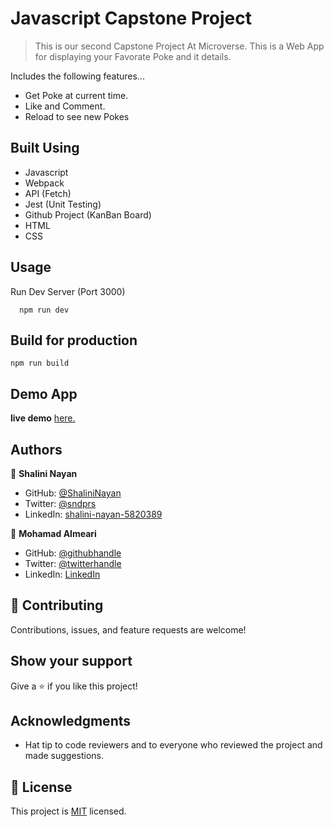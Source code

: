 # Javascript Capstone Project

> This is our second Capstone Project At Microverse. This is a Web App for displaying your Favorate Poke and it details.

Includes the following features...

- Get Poke at current time.
- Like and Comment.
- Reload to see new Pokes

## Built Using

- Javascript
- Webpack
- API (Fetch)
- Jest (Unit Testing)
- Github Project (KanBan Board)
- HTML
- CSS

## Usage

Run Dev Server (Port 3000)

```
  npm run dev
```

## Build for production

```
npm run build
```

## Demo App

**live demo** [here.]()

## Authors

👤 **Shalini Nayan**

- GitHub: [@ShaliniNayan](https://github.com/ShaliniNayan)
- Twitter: [@sndprs](https://twitter.com/sndprs)
- LinkedIn: [shalini-nayan-5820389](https://linkedin.com/in/shalini-nayan-5820389)

👤 **Mohamad Almeari**

- GitHub: [@githubhandle](https://github.com/mohametalmeari)
- Twitter: [@twitterhandle](https://twitter.com/MohametAlmeari)
- LinkedIn: [LinkedIn](https://www.linkedin.com/in/mohamet-almeari)

## 🤝 Contributing

Contributions, issues, and feature requests are welcome!

## Show your support

Give a ⭐️ if you like this project!

## Acknowledgments

- Hat tip to code reviewers and to everyone who reviewed the project and made suggestions.

## 📝 License

This project is [MIT](./MIT.md) licensed.